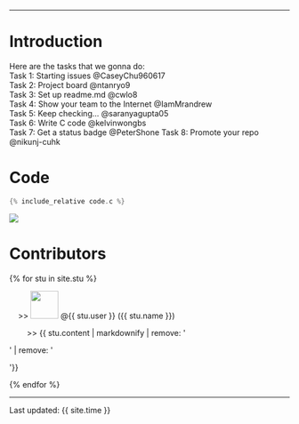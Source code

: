 -----------------------------------------  
  
# Introduction  
Here are the tasks that we gonna do:  
Task 1: Starting issues @CaseyChu960617  
Task 2: Project board @ntanryo9  
Task 3: Set up readme.md @cwlo8  
Task 4: Show your team to the Internet @IamMrandrew  
Task 5: Keep checking... @saranyagupta05  
Task 6: Write C code @kelvinwongbs   
Task 7: Get a status badge @PeterShone
Task 8: Promote your repo @nikunj-cuhk
    
# Code
```c
{% include_relative code.c %}
```
![](https://github.com/csci3251-2020/project-team-j/workflows/CodeOfteamJ/badge.svg)
  
# Contributors  
{% for stu in site.stu %}
   <p>&nbsp;&nbsp;&nbsp;&nbsp;>> <img src="{{ stu.image }}" width="50" height="50"> @{{ stu.user }}&nbsp;({{ stu.name }})</p>
   <p>&nbsp;&nbsp;&nbsp;&nbsp;&nbsp;&nbsp;&nbsp;&nbsp;>> {{ stu.content | markdownify | remove: '<p>' | remove: '</p>'}}</p>
 {% endfor %}
  
---
Last updated: {{ site.time }}
